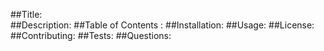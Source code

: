##Title:  
##Description: 
##Table of Contents : 
##Installation: 
##Usage: 
##License: 
##Contributing: 
##Tests: 
##Questions: 